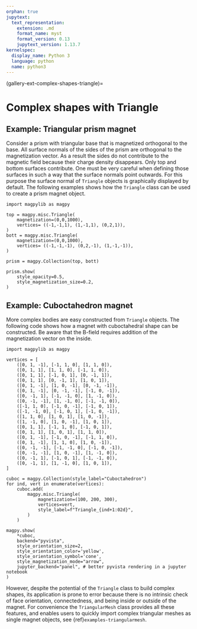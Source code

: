 ```yaml
---
orphan: true
jupytext:
  text_representation:
    extension: .md
    format_name: myst
    format_version: 0.13
    jupytext_version: 1.13.7
kernelspec:
  display_name: Python 3
  language: python
  name: python3
---
```


(gallery-ext-complex-shapes-triangle)=

# Complex shapes with Triangle

## Example: Triangular prism magnet

Consider a prism with triangular base that is magnetized orthogonal to the base. All surface normals of the sides of the prism are orthogonal to the magnetization vector. As a result the sides do not contribute to the magnetic field because their charge density disappears. Only top and bottom surfaces contribute. One must be very careful when defining those surfaces in such a way that the surface normals point outwards. For this purpose the surface normal of `Triangle` objects is graphically displayed by default. The following examples shows how the `Triangle` class can be used to create a prism magnet object.

```{code-cell} ipython3
import magpylib as magpy

top = magpy.misc.Triangle(
    magnetization=(0,0,1000),
    vertices= ((-1,-1,1), (1,-1,1), (0,2,1)),
)
bott = magpy.misc.Triangle(
    magnetization=(0,0,1000),
    vertices= ((-1,-1,-1), (0,2,-1), (1,-1,-1)),
)

prism = magpy.Collection(top, bott)

prism.show(
    style_opacity=0.5,
    style_magnetization_size=0.2,
)
```

## Example: Cuboctahedron magnet

More complex bodies are easy constructed from `Triangle` objects. The following code shows how a magnet with cuboctahedral shape can be constructed. Be aware that the B-field requires addition of the magnetization vector on the inside.

```{code-cell} ipython3
import magpylib as magpy

vertices = [
    ([0, 1, -1], [-1, 1, 0], [1, 1, 0]),
    ([0, 1, 1], [1, 1, 0], [-1, 1, 0]),
    ([0, 1, 1], [-1, 0, 1], [0, -1, 1]),
    ([0, 1, 1], [0, -1, 1], [1, 0, 1]),
    ([0, 1, -1], [1, 0, -1], [0, -1, -1]),
    ([0, 1, -1], [0, -1, -1], [-1, 0, -1]),
    ([0, -1, 1], [-1, -1, 0], [1, -1, 0]),
    ([0, -1, -1], [1, -1, 0], [-1, -1, 0]),
    ([-1, 1, 0], [-1, 0, -1], [-1, 0, 1]),
    ([-1, -1, 0], [-1, 0, 1], [-1, 0, -1]),
    ([1, 1, 0], [1, 0, 1], [1, 0, -1]),
    ([1, -1, 0], [1, 0, -1], [1, 0, 1]),
    ([0, 1, 1], [-1, 1, 0], [-1, 0, 1]),
    ([0, 1, 1], [1, 0, 1], [1, 1, 0]),
    ([0, 1, -1], [-1, 0, -1], [-1, 1, 0]),
    ([0, 1, -1], [1, 1, 0], [1, 0, -1]),
    ([0, -1, -1], [-1, -1, 0], [-1, 0, -1]),
    ([0, -1, -1], [1, 0, -1], [1, -1, 0]),
    ([0, -1, 1], [-1, 0, 1], [-1, -1, 0]),
    ([0, -1, 1], [1, -1, 0], [1, 0, 1]),
]

cuboc = magpy.Collection(style_label="Cuboctahedron")
for ind, vert in enumerate(vertices):
    cuboc.add(
        magpy.misc.Triangle(
            magnetization=(100, 200, 300),
            vertices=vert,
            style_label=f"Triangle_{ind+1:02d}",
        )
    )

magpy.show(
    *cuboc,
    backend="pyvista",
    style_orientation_size=2,
    style_orientation_color='yellow',
    style_orientation_symbol='cone',
    style_magnetization_mode="arrow",
    jupyter_backend="panel", # better pyvista rendering in a jupyter notebook
)
```

However, despite the potential of the `Triangle` class to build complex shapes, its application is prone to error because there is no intrinsic check of face orientation, connectedness, and being inside or outside of the magnet. For convenience the `TriangularMesh` class provides all these features, and enables users to quickly import complex triangular meshes as single magnet objects, see {ref}`examples-triangularmesh`.

